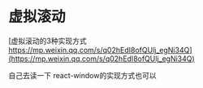 # 虚拟滚动

[虚拟滚动的3种实现方式 https://mp.weixin.qq.com/s/q02hEdI8ofQUlj_egNi34Q](https://mp.weixin.qq.com/s/q02hEdI8ofQUlj_egNi34Q)

自己去读一下 react-window的实现方式也可以
